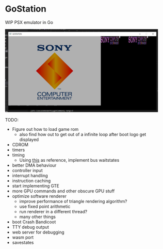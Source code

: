 # GoStation

WIP PSX emulator in Go

![](startup.png)

TODO:
- Figure out how to load game rom
  * also find how out to get out of a infinite loop after boot logo get displayed
- CDROM
- timers
- timing
  * Using [this](https://github.com/JaCzekanski/ps1-tests/blob/master/cpu/access-time/psx.log) as reference, implement bus waitstates
- better DMA behaviour
- controller input
- interrupt handling
- instruction caching
- start implementing GTE
- more GPU commands and other obscure GPU stuff
- optimize software renderer
  * improve performance of triangle rendering algorithm?
  * use fixed point arithmetic
  * run renderer in a different thread?
  * many other things
- boot Crash Bandicoot
- TTY debug output
- web server for debugging
- wasm port
- savestates
